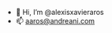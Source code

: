 - 👋 Hi, I’m @alexisxavieraros
- 📫 <aaros@andreani.com>

<!---
############################################
##
############################################
--->
